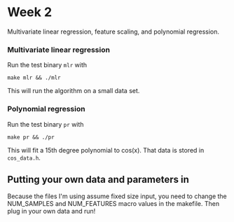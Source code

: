 # Week 2

Multivariate linear regression, feature scaling, and polynomial
regression.

### Multivariate linear regression

Run the test binary `mlr` with

```
make mlr && ./mlr
```

This will run the algorithm on a small data set.

### Polynomial regression

Run the test binary `pr` with

```
make pr && ./pr
```

This will fit a 15th degree polynomial to cos(x). That data is stored
in `cos_data.h`.

## Putting your own data and parameters in

Because the files I'm using assume fixed size input, you need to change
the NUM_SAMPLES and NUM_FEATURES macro values in the makefile. Then plug in
your own data and run!
